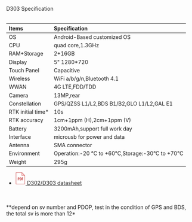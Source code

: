<span id="dev_docs" class="markdown-body-normal-header">D303 Specification
</span>
<br>
<br>


  | Items | Specification |
  | :----- | :----- |
  | OS | Android-Based customized OS |
  | CPU | quad core,1.3GHz |
  | RAM+Storage | 2+16GB |
  | Display | 5" 1280*720 |
  | Touch Panel | Capacitive |
  | Wireless | WiFi a/b/g/n,Bluetooth 4.1 |
  | WWAN | 4G LTE,FDD/TDD |
  | Camera | 13MP,rear |
  | Constellation | GPS/QZSS L1/L2,BDS B1/B2,GLO L1/L2,GAL E1 |
  | RTK initial time* | 10s |
  | RTK accuracy | 1cm+1ppm (H),2cm+1ppm (V) |
  | Battery | 3200mAh,support full work day |
  | Interface | microusb for power and data |
  | Antenna | SMA connector |
  | Environment | Operation:-20 &deg;C to +60&deg;C,Storage:-30&deg;C to +70&deg;C |
  | Weight | 295g |
  
  - [![](images/pdf.png)&nbsp;D302/D303 datasheet](download/D30X_DS_EN.pdf)
<br>
<br>
**depend on sv number and PDOP, test in the condition of GPS and BDS, the total sv is more than 12*